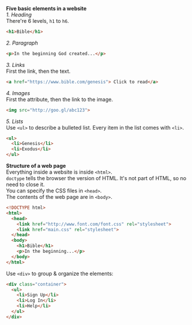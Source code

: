 **Five basic elements in a website**  
*1. Heading*  
There're 6 levels, `h1` to `h6`.  
```html
<h1>Bible</h1>
```
*2. Paragraph*  
```html
<p>In the beginning God created...</p>
```
*3. Links*  
First the link, then the text.  
```html
<a href="https://www.bible.com/genesis"> Click to read</a>
```
*4. Images*   
First the attribute, then the link to the image.
```html
<img src="http://goo.gl/abc123">
```
*5. Lists*  
Use `<ul>` to describe a bulleted list. Every item in the list comes with `<li>`.  
```html
<ul>
  <li>Genesis</li>
  <li>Exodus</li>
</ul>
```

**Structure of a web page**  
Everything inside a website is inside `<html>`.  
`doctype` tells the browser the version of HTML. It's not part of HTML, so no need to close it.  
You can specify the CSS files in `<head>`.  
The contents of the web page are in `<body>`.  
```html
<!DOCTYPE html>
<html>
  <head>
    <link href="http://www.font.com/font.css" rel="stylesheet">
    <link href="main.css" rel="stylesheet">
  </head>
  <body>
    <h1>Bible</h1>
    <p>In the beginning...</p>
  </body>
</html>
```
Use `<div>` to group & organize the elements:  
```html
<div class="container">
  <ul>
    <li>Sign Up</li>
    <li>Log In</li>
    <li>Help</li>
  </ul>
</div>
```
